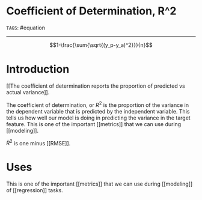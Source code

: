 # Coefficient of Determination, R^2
`TAGS`: #equation  

---
$$1-\frac{\sum{\sqrt{(y_p-y_a)^2}}}{n}$$

# Introduction
[[The coefficient of determination reports the proportion of predicted vs actual variance]]. 

The coefficient of determination, or $R^2$ is the proportion of the variance in the dependent variable that is predicted by the independent variable. This tells us how well our model is doing in predicting the variance in the target feature. This is one of the important [[metrics]] that we can use during [[modeling]]. 

$R^2$ is one minus [[RMSE]]. 

# Uses
This is one of the important [[metrics]] that we can use during [[modeling]] of [[regression]] tasks. 